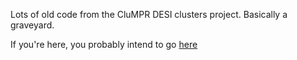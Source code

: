 Lots of old code from the CluMPR DESI clusters project. Basically a graveyard.

If you're here, you probably intend to go [here](https://github.com/mjyb16/CluMPR_DESI)
